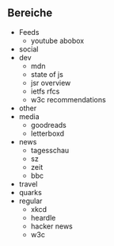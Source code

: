 ## Bereiche

- Feeds
  - youtube abobox
- social
- dev
  - mdn
  - state of js
  - jsr overview
  - ietfs rfcs
  - w3c recommendations
- other
- media
  - goodreads
  - letterboxd
- news
  - tagesschau
  - sz
  - zeit
  - bbc
- travel
- quarks
- regular
  - xkcd
  - heardle
  - hacker news
  - w3c
